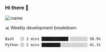 ### Hi there 👋

<!--
**lv2020/lv2020** is a ✨ _special_ ✨ repository because its `README.md` (this file) appears on your GitHub profile.

Here are some ideas to get you started:

- 🔭 I’m currently working on ...
- 🌱 I’m currently learning ...
- 👯 I’m looking to collaborate on ...
- 🤔 I’m looking for help with ...
- 💬 Ask me about ...
- 📫 How to reach me: ...
- 😄 Pronouns: ...
- ⚡ Fun fact: ...
-->
![:name](https://count.getloli.com/get/@:lv2020)
 <!-- waka-box start -->
📊 Weekly development breakdown
```text
Bash   🕓 3 mins ████████████▎░░░░░░░░ 58.9%
Python 🕓 2 mins ████████▋░░░░░░░░░░░░ 41.1%
```
<!-- Powered by https://github.com/YouEclipse/waka-box-go . -->
<!-- waka-box end -->
